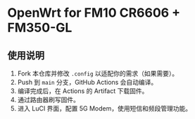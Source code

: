 # OpenWrt for FM10 CR6606 + FM350-GL

## 使用说明

1. Fork 本仓库并修改 `.config` 以适配你的需求（如果需要）。
2. Push 到 `main` 分支，GitHub Actions 会自动编译。
3. 编译完成后，在 Actions 的 Artifact 下载固件。
4. 通过路由器刷写固件。
5. 进入 LuCI 界面，配置 5G Modem，使用短信和频段管理功能。
